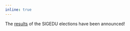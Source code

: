 ```yaml
---
inline: true
---
```


The [results](/blog/election-results/) of the SIGEDU elections have been announced!
